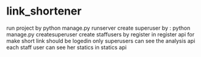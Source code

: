 # link_shortener

run project by python manage.py runserver
create superuser by : python manage.py createsuperuser
create staffusers by register in register api
for make short link should be logedin
only superusers can see the analysis api
each staff user can see her statics in statics api
